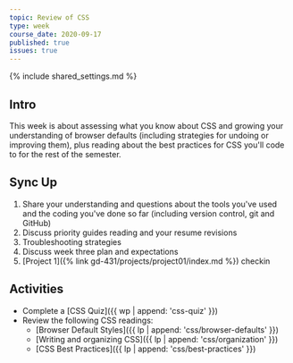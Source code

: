 ```yaml
---
topic: Review of CSS
type: week
course_date: 2020-09-17
published: true
issues: true
---
```


{% include shared_settings.md %}

## Intro
This week is about assessing what you know about CSS and growing your understanding of browser defaults (including strategies for undoing or improving them), plus reading about the best practices for CSS you'll code to for the rest of the semester.

## Sync Up
1. Share your understanding and questions about the tools you've used and the coding you've done so far (including version control, git and GitHub)
1. Discuss priority guides reading and your resume revisions
1. Troubleshooting strategies
1. Discuss week three plan and expectations
1. [Project 1]({% link gd-431/projects/project01/index.md %}) checkin

## Activities
- Complete a [CSS Quiz]({{ wp | append: 'css-quiz' }})
- Review the following CSS readings:
  - [Browser Default Styles]({{ lp | append: 'css/browser-defaults' }})
  - [Writing and organizing CSS]({{ lp | append: 'css/organization' }})
  - [CSS Best Practices]({{ lp | append: 'css/best-practices' }})

